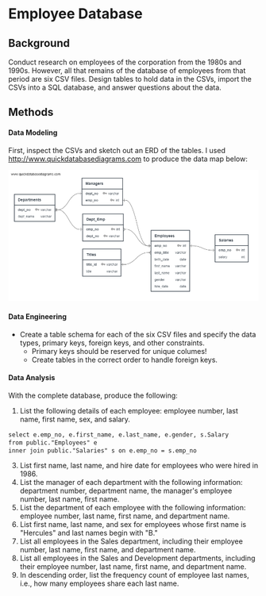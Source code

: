 # Employee Database

## Background
Conduct research on employees of the corporation from the 1980s and 1990s. However, all that remains of the database of employees from that period are six CSV files. Design tables to hold data in the CSVs, import the CSVs into a SQL database, and answer questions about the data. 

## Methods
#### Data Modeling
First, inspect the CSVs and sketch out an ERD of the tables. I used http://www.quickdatabasediagrams.com to produce the data map below: 

![ERD](ERDs/rearranged_ERD.png)


#### Data Engineering
* Create a table schema for each of the six CSV files and specify the data types, primary keys, foreign keys, and other constraints.
  * Primary keys should be reserved for unique columes!
  * Create tables in the correct order to handle foreign keys.

#### Data Analysis
With the complete database, produce the following:
1. List the following details of each employee: employee number, last name, first name, sex, and salary. 
```
select e.emp_no, e.first_name, e.last_name, e.gender, s.Salary
from public."Employees" e
inner join public."Salaries" s on e.emp_no = s.emp_no
```

3. List first name, last name, and hire date for employees who were hired in 1986.
4. List the manager of each department with the following information: department number, department name, the manager's employee number, last name, first name.
5. List the department of each employee with the following information: employee number, last name, first name, and department name.
6. List first name, last name, and sex for employees whose first name is "Hercules" and last names begin with "B."
7. List all employees in the Sales department, including their employee number, last name, first name, and department name.
8. List all employees in the Sales and Development departments, including their employee number, last name, first name, and department name.
9. In descending order, list the frequency count of employee last names, i.e., how many employees share each last name.


